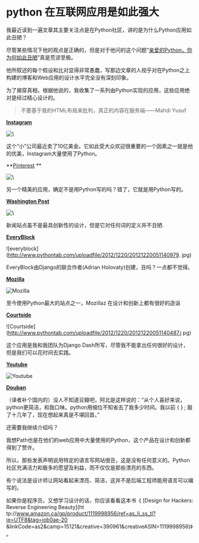 # python 在互联网应用是如此强大

我最近读到一遍文章其主要关注点是在Python社区，讲的是为什么Python应用如此丑陋？

尽管某些情况下他的观点是正确的，但是对于他问的这个问题“[亲爱的Python，你为何如此丑陋](http://blog.jobbole.com/18629/
)”真是荒谬至极。

他所叙述的每个假设和比对显得非常愚蠢，写那边文章的人视乎对在Python之上构建的博客和Web应用的设计水平完全没有深刻印象。

为了揭穿真相，根据他说的，我收集了一系列由Python实现的应用，这些应用绝对是经过精心设计的。

> 不要基于我的HTML布局来批判，真正的内容在服务端——Mahdi Yusuf

**[Instagram](http://instagr.am/)**

![\\](http://www.pythontab.com/uploadfile/2012/1220/20121220051139145.jpg)

这个“小”公司最近卖了10亿美金。它如此受大众欢迎很重要的一个因素之一就是他的优美，Instagram大量使用了Python。

**[Pinterest](http://pinterest.com/) **

![\\](http://www.pythontab.com/uploadfile/2012/1220/20121220051139949.jpg)

另一个精美的应用，确定不是用Python写的吗？错了，它就是用Python写的。

**[Washington Post](http://www.washingtonpost.com/)**

![\\](http://www.pythontab.com/uploadfile/2012/1220/20121220051140591.jpg)

新闻站点虽不是最具创新性的设计，但是它对任何词的定义并不丑陋.

**[EveryBlock](http://www.everyblock.com/)**

![everyblock](http://www.pythontab.com/uploadfile/2012/1220/20121220051140979.
jpg)

EveryBlock由Django的联合作者(Adrian Holovaty)创建，丑吗？一点都不觉得。

**[Mozilla](http://www.mozilla.org/en-US/)**

![Mozilla](http://www.pythontab.com/uploadfile/2012/1220/20121220051140652.jpg
)

至今使用Python最大的站点之一，Mozillaz 在设计和创新上都有很好的造诣

**[Courtside](http://courtside.me/)**

![Courtside](http://www.pythontab.com/uploadfile/2012/1220/20121220051140487.j
pg)

这个应用是我和我团队为Django Dash所写，尽管我不能拿出任何很好的设计，但是我们可以花时间去实践。

**[Youtube](http://www.youtube.com/)**

![Youtube](http://www.pythontab.com/uploadfile/2012/1220/20121220051141629.jpg
)

**[Douban](http://www.douban.com/)**



（译者补个国内的）没人不知道豆瓣吧，阿北是这样说的：“从个人喜好来说，python更简洁，和我口味。python用缩位不知省去了我多少时间。我以前 { }
; 敲了十几年了，现在想起来真是不堪回首。”

还需要我继续介绍吗？

我想Path也是在他们的web应用中大量使用的Python，这个产品在设计和创新都得到了赞许。

所以，那些发表声明说用特定的语言写网站很丑，这是没有任何意义的。Python社区充满活力和极多的愿望及利益，而不仅仅是那些漂亮的东西。

有个说法是设计师让网站看起来漂亮、简洁，这并不是后端工程师能用语言可以编写的。

如果你是程序员，又想学习设计的话，你应该看看这本书《 [Design for Hackers: Reverse Engineering Beauty](ht
tp://www.amazon.ca/gp/product/1119998956/ref=as_li_ss_tl?ie=UTF8&tag=job0ae-20
&linkCode=as2&camp=15121&creative=390961&creativeASIN=1119998956)》。

